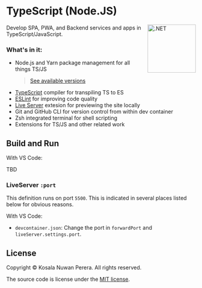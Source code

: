 # TypeScript (Node.JS)
[<img align="right" alt=".NET" width="128rem" src="https://avatars.githubusercontent.com/u/9950313?s=200&v=4" />][node-js-resources]

Develop SPA, PWA, and Backend services and apps in TypeScript/JavaScript. 

### What's in it:
- Node.js and Yarn package management for all things TS/JS
  > [See available versions][node-js-tags]
- [TypeScript][ts-docs] compiler for transpiling TS to ES
- [ESLint][eslint-docs] for improving code quality
- [Live Server][liveserver-docs] extesion for previewing the site locally
- Git and GitHub CLI for version control from within dev container
- Zsh integrated terminal for shell scripting
- Extensions for TS/JS and other related work

[node-js-resources]: https://github.com/topics/node?l=javascript
[node-js-tags]: https://mcr.microsoft.com/v2/vscode/devcontainers/javascript-node/tags/list
[eslint-docs]: https://
[ts-docs]: https://
[liveserver-docs]: https://

## Build and Run
With VS Code:

TBD

### LiveServer `:port`
This definition runs on port `5500`. This is indicated in several places listed below for obvious reasons.

With VS Code:
- `devcontainer.json`: Change the port in `forwardPort` and `liveServer.settings.port`.

## License
Copyright :copyright: Kosala Nuwan Perera. All rights reserved.

The source code is license under the [MIT license][lic].

[lic]: ../LICENSE
